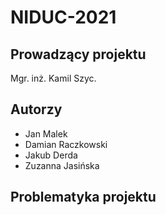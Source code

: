 # NIDUC-2021

## Prowadzący projektu
  Mgr. inż. Kamil Szyc.
## Autorzy
- Jan Malek
- Damian Raczkowski
- Jakub Derda
- Zuzanna Jasińska
## Problematyka projektu
